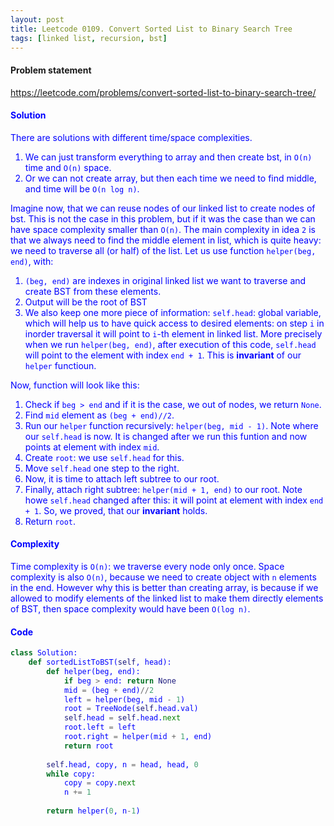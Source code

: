 ```yaml
---
layout: post
title: Leetcode 0109. Convert Sorted List to Binary Search Tree
tags: [linked list, recursion, bst]
---
```


#### Problem statement

<a href="https://leetcode.com/problems/convert-sorted-list-to-binary-search-tree/"> <font color = blue>https://leetcode.com/problems/convert-sorted-list-to-binary-search-tree/

#### Solution
There are solutions with different time/space complexities.
1. We can just transform everything to array and then create bst, in `O(n)` time and `O(n)` space.
2. Or we can not create array, but then each time we need to find middle, and time will be `O(n log n)`.

Imagine now, that we can reuse nodes of our linked list to create nodes of bst. This is not the case in this problem, but if it was the case than we can have space complexity smaller than `O(n)`. The main complexity in idea `2` is that we always need to find the middle element in list, which is quite heavy: we need to traverse all (or half) of the list. Let us use function `helper(beg, end)`, with:

1. `(beg, end)` are indexes in original linked list we want to traverse and create BST from these elements.
2. Output will be the root of BST
3. We also keep one more piece of information: `self.head`: global variable, which will help us to have quick access to desired elements: on step `i` in inorder traversal it will point to `i`-th element in linked list. More precisely when we run `helper(beg, end)`, after execution of this code, `self.head` will point to the element with index `end + 1`. This is **invariant** of our `helper` functioun.

Now, function will look like this:
1. Check if `beg > end` and if it is the case, we out of nodes, we return `None`.
2. Find `mid` element as `(beg + end)//2`.
3. Run our `helper` function recursively: `helper(beg, mid - 1)`. Note where our `self.head` is now. It is changed after we run this funtion and now points at element with index `mid`.
4. Create `root`: we use `self.head` for this.
5. Move `self.head` one step to the right.
6. Now, it is time to attach left subtree to our root.
7. Finally, attach right subtree: `helper(mid + 1, end)` to our root. Note howe `self.head` changed after this: it will point at element with index `end + 1`. So, we proved, that our **invariant** holds.
8. Return `root`.

#### Complexity
Time complexity is `O(n)`: we traverse every node only once. Space complexity is also `O(n)`, because we need to create object with `n` elements in the end. However why this is better than creating array, is because if we allowed to modify elements of the linked list to make them directly elements of BST, then space complexity would have been `O(log n)`.

#### Code
```python
class Solution:
    def sortedListToBST(self, head):
        def helper(beg, end):
            if beg > end: return None
            mid = (beg + end)//2
            left = helper(beg, mid - 1)
            root = TreeNode(self.head.val)
            self.head = self.head.next
            root.left = left
            root.right = helper(mid + 1, end)
            return root
        
        self.head, copy, n = head, head, 0
        while copy:
            copy = copy.next
            n += 1
            
        return helper(0, n-1)
```